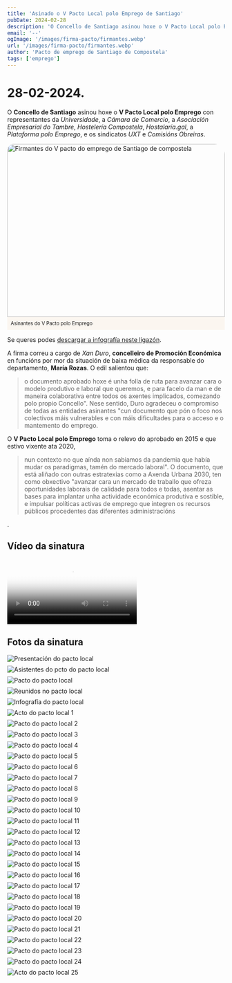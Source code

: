 ```yaml
---
title: 'Asinado o V Pacto Local polo Emprego de Santiago'
pubDate: 2024-02-28
description: 'O Concello de Santiago asinou hoxe o V Pacto Local polo Emprego con representantes da Universidade. Ler máis.'
email: '--'
ogImage: '/images/firma-pacto/firmantes.webp'
url: '/images/firma-pacto/firmantes.webp'
author: 'Pacto de emprego de Santiago de Compostela'
tags: ['emprego']
---
```


# 28-02-2024.

O **Concello de Santiago** asinou hoxe o **V Pacto Local polo Emprego** con representantes da *Universidade*, a *Cámara de Comercio*, a *Asociación Empresarial do Tambre*, *Hostelería Compostela*, *Hostalaría.gal*, a *Plataforma polo Emprego*, e os sindicatos *UXT* e *Comisións Obreiras*. 

<figure style="max-width: 600px; margin: auto">
  <img loading="lazy" src="/images/firma-pacto/firmantes.webp" alt="Firmantes do V pacto do emprego de Santiago de compostela" width="600" height="400" style="display: block; width: 100%;  border-top-right-radius: 1.5rem;  border-top-left-radius: 1rem">
  <figcaption style="display: block; padding: .5rem;background-color: rgb(216 125 14 / 5%); font-size: .8em">Asinantes do V Pacto polo Emprego</figcaption>
</figure>

Se queres podes [descargar a infografía neste ligazón](/pactoempregosantiago.pdf).


A firma correu a cargo de *Xan Duro*, **concelleiro de Promoción Económica** en funcións por mor da situación de baixa médica da responsable do departamento, **María Rozas**. O edil salientou que:

<blockquote>o documento aprobado hoxe é unha folla de ruta para avanzar cara o modelo produtivo e laboral que queremos, e para facelo da man e de maneira colaborativa entre todos os axentes implicados, comezando polo propio Concello". Nese sentido, Duro agradeceu o compromiso de todas as entidades asinantes "cun documento que pón o foco nos colectivos máis vulnerables e con máis dificultades para o acceso e o mantemento do emprego.</blockquote>

O **V Pacto Local polo Emprego** toma o relevo do aprobado en 2015 e que estivo vixente ata 2020, <blockquote>nun contexto no que aínda non sabiamos da pandemia que había mudar os paradigmas, tamén do mercado laboral". O documento, que está aliñado con outras estratexias como a Axenda Urbana 2030, ten como obxectivo "avanzar cara un mercado de traballo que ofreza oportunidades laborais de calidade para todos e todas, asentar as bases para implantar unha actividade económica produtiva e sostible, e impulsar políticas activas de emprego que integren os recursos públicos procedentes das diferentes administracións</blockquote>.

## Vídeo da sinatura
<video 
		src="/videos/firma-pacto/firma.mp4"
		controls=""
		poster="/images/firma-pacto/asinantes.jpg"
	>
	Tu navegador no admite el elemento <code>video mp4</code>.
	</video>

## Fotos da sinatura

<div arial-label="Galería de imágenes" style="display: grid; gap: .5rem;grid-template-columns: repeat(auto-fill, minmax(320px , 1fr))">
	<img loading="lazy" src="/images/firma-pacto/asinantes (1).jpg" alt="Presentación do pacto local">
	<img loading="lazy" src="/images/firma-pacto/asinantes (2).jpg" alt="Asistentes do pcto do pacto local">
	<img loading="lazy" src="/images/firma-pacto/asinantes (3).jpg" alt="Pacto do pacto local">
	<img loading="lazy" src="/images/firma-pacto/asinantes (4).jpg" alt="Reunidos no pacto local">
	<img loading="lazy" src="/images/firma-pacto/asinantes (5).jpg" alt="Infografía do pacto local">
	<img loading="lazy" src="/images/firma-pacto/asinantes (6).jpg" alt="Acto do pacto local 1">
	<img loading="lazy" src="/images/firma-pacto/asinantes (7).jpg" alt="Pacto do pacto local 2">
	<img loading="lazy" src="/images/firma-pacto/asinantes (8).jpg" alt="Pacto do pacto local 3">
	<img loading="lazy" src="/images/firma-pacto/asinantes (9).jpg" alt="Pacto do pacto local 4">
	<img loading="lazy" src="/images/firma-pacto/asinantes (10).jpg" alt="Pacto do pacto local 5">
	<img loading="lazy" src="/images/firma-pacto/asinantes (11).jpg" alt="Pacto do pacto local 6">
	<img loading="lazy" src="/images/firma-pacto/asinantes (12).jpg" alt="Pacto do pacto local 7">
	<img loading="lazy" src="/images/firma-pacto/asinantes (13).jpg" alt="Pacto do pacto local 8">
	<img loading="lazy" src="/images/firma-pacto/asinantes (14).jpg" alt="Pacto do pacto local 9">
	<img loading="lazy" src="/images/firma-pacto/asinantes (15).jpg" alt="Pacto do pacto local 10">
	<img loading="lazy" src="/images/firma-pacto/asinantes (16).jpg" alt="Pacto do pacto local 11">
	<img loading="lazy" src="/images/firma-pacto/asinantes (17).jpg" alt="Pacto do pacto local 12">
	<img loading="lazy" src="/images/firma-pacto/asinantes (18).jpg" alt="Pacto do pacto local 13">
	<img loading="lazy" src="/images/firma-pacto/asinantes (19).jpg" alt="Pacto do pacto local 14">
	<img loading="lazy" src="/images/firma-pacto/asinantes (20).jpg" alt="Pacto do pacto local 15">
	<img loading="lazy" src="/images/firma-pacto/asinantes (21).jpg" alt="Pacto do pacto local 16">
	<img loading="lazy" src="/images/firma-pacto/asinantes (22).jpg" alt="Pacto do pacto local 17">
	<img loading="lazy" src="/images/firma-pacto/asinantes (23).jpg" alt="Pacto do pacto local 18">
	<img loading="lazy" src="/images/firma-pacto/asinantes (24).jpg" alt="Pacto do pacto local 19">
	<img loading="lazy" src="/images/firma-pacto/asinantes (25).jpg" alt="Pacto do pacto local 20">
	<img loading="lazy" src="/images/firma-pacto/asinantes (26).jpg" alt="Pacto do pacto local 21">
	<img loading="lazy" src="/images/firma-pacto/asinantes (27).jpg" alt="Pacto do pacto local 22">
	<img loading="lazy" src="/images/firma-pacto/asinantes (28).jpg" alt="Pacto do pacto local 23">
	<img loading="lazy" src="/images/firma-pacto/asinantes (29).jpg" alt="Pacto do pacto local 24">
	<img loading="lazy" src="/images/firma-pacto/asinantes (30).jpg" alt="Acto do pacto local 25">
</div>
